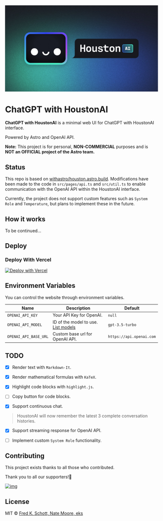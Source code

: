 ![houston social image](public/social.jpg)
# ChatGPT with HoustonAI

**ChatGPT with HoustonAI** is a minimal web UI for ChatGPT with HoustonAI interface.

Powered by Astro and OpenAI API.

**Note:** This project is for personal, **NON-COMMERCIAL** purposes and is **NOT an OFFICIAL project of the Astro team.**

## Status

This repo is based on [withastro/houston.astro.build](https://github.com/withastro/houston.astro.build). Modifications have been made to the code in `src/pages/api.ts` and `src/util.ts` to enable communication with the OpenAI API within the HoustonAI interface.

Currently, the project does not support custom features such as `System Role` and `Temperature`, but plans to implement these in the future.

## How it works

To be continued...

## Deploy

### Deploy With Vercel

[![Deploy with Vercel](https://vercel.com/button)](https://vercel.com/new/clone?repository-url=https%3A%2F%2Fgithub.com%2FiRedScarf%2Fchatgpt-with-houston&env=OPENAI_API_KEY&envDescription=OpenAI%20API%20Key&envLink=https%3A%2F%2Fplatform.openai.com%2Faccount%2Fapi-keys)

## Environment Variables

You can control the website through environment variables.

| Name | Description | Default |
| --- | --- | --- |
| `OPENAI_API_KEY` | Your API Key for OpenAI. | `null` |
| `OPENAI_API_MODEL` | ID of the model to use. [List models](https://platform.openai.com/docs/api-reference/models/list) | `gpt-3.5-turbo` |
| `OPENAI_API_BASE_URL` | Custom base url for OpenAI API. | `https://api.openai.com` |

## TODO

- [x] Render text with `Markdown-It`.

- [x] Render mathematical formulas with `KaTeX`.

- [x] Highlight code blocks with `highlight.js`.

- [ ] Copy button for code blocks.

- [x] Support continuous chat.

> HoustonAI will now remember the latest 3 complete conversation histories.

- [x] Support streaming response for OpenAI API.

- [ ] Implement custom `System Role` functionality.

## Contributing

This project exists thanks to all those who contributed.

Thank you to all our supporters!🙏

[![img](https://contributors.nn.ci/api?repo=iRedScarf/chatgpt-with-houston)](https://github.com/iRedScarf/chatgpt-with-houston/graphs/contributors)

## License

MIT © [Fred K. Schott, Nate Moore, eks](https://github.com/iRedScarf/chatgpt-with-houston/blob/main/LICENSE)
